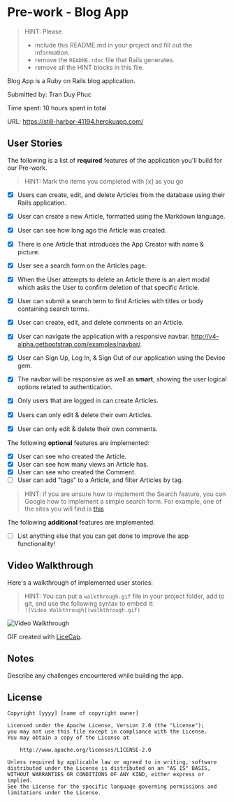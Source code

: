 # Pre-work - Blog App

> HINT: Please
> - include this README.md in your project and fill out the information.
> - remove the `README.rdoc` file that Rails generates.
> - remove all the HINT blocks in this file.

Blog App is a Ruby on Rails blog application.

Submitted by: Tran Duy Phuc

Time spent: 10 hours spent in total

URL: https://still-harbor-41194.herokuapp.com/

## User Stories

The following is a list of **required** features of the application you'll build for our Pre-work.

> HINT: Mark the items you completed with [x] as you go

* [x] Users can create, edit, and delete Articles from the database using their Rails application.
* [x] User can create a new Article, formatted using the Markdown language.
* [x] User can see how long ago the Article was created.
* [x] There is one Article that introduces the App Creator with name & picture.
* [x] User see a search form on the Articles page.
* [x] When the User attempts to delete an Article there is an alert modal which asks the User to confirm deletion of that specific Article.
* [x] User can submit a search term to find Articles with titles or body containing search terms.
* [x] User can create, edit, and delete comments on an Article.
* [x] User can navigate the application with a responsive navbar.
      http://v4-alpha.getbootstrap.com/examples/navbar/.
* [x] User can Sign Up, Log In, & Sign Out of our application using the Devise gem.      
* [x] The navbar will be responsive as well as **smart**, showing the user logical options related to authentication.
* [x] Only users that are logged in can create Articles.
* [x] Users can only edit & delete their own Articles.
* [x] User can only edit & delete their own comments.


The following **optional** features are implemented:

* [x] User can see who created the Article.
* [x] User can see how many views an Article has.
* [x] User can see who created the Comment.
* [ ] User can add "tags" to a Article, and filter Articles by tag.

> HINT: if you are unsure how to implement the Search feature, you can Google how to implement a simple search form. For example, one of the sites you will find is [this](http://www.jorgecoca.com/buils-search-form-ruby-rails/)

The following **additional** features are implemented:

- [ ] List anything else that you can get done to improve the app functionality!

## Video Walkthrough

Here's a walkthrough of implemented user stories:

> HINT: You can put a `walkthrough.gif` file in your project folder, add to git, and use the following syntax to embed it:  
> `![Video Walkthrough](walkthrough.gif)`
>

![Video Walkthrough](/walkthrough/prework.gif)

GIF created with [LiceCap](http://www.cockos.com/licecap/).

## Notes

Describe any challenges encountered while building the app.

## License

    Copyright [yyyy] [name of copyright owner]

    Licensed under the Apache License, Version 2.0 (the "License");
    you may not use this file except in compliance with the License.
    You may obtain a copy of the License at

        http://www.apache.org/licenses/LICENSE-2.0

    Unless required by applicable law or agreed to in writing, software
    distributed under the License is distributed on an "AS IS" BASIS,
    WITHOUT WARRANTIES OR CONDITIONS OF ANY KIND, either express or implied.
    See the License for the specific language governing permissions and
    limitations under the License.

